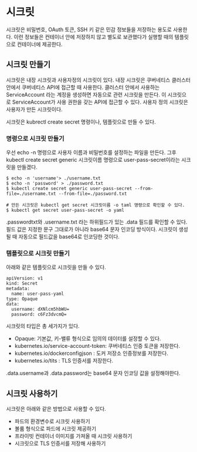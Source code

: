 # 시크릿
시크릿은 비밀번호, OAuth 토큰, SSH 키 같은 민감 정보들을 저장하는 용도로 사용한다. 이런 정보들은 컨테이너 안에 저장하지 않고 별도로 보관했다가 실행할 때의 템플릿으로 컨테이너에 제공한다.  

## 시크릿 만들기
시크릿은 내장 시크릿과 사용자정의 시크릿이 있다. 내장 시크릿은 쿠버네티스 클러스터 안에서 쿠버네티스 API에 접근할 때 사용한다. 클러스터 안에서 사용하는 ServiceAccount 라는 계정을 생성하면 자동으로 관련 시크릿을 만든다. 이 시크릿으로 ServiceAccount가 사용 권한을 갖는 API에 접근할 수 있다. 사용자 정의 시크릿은 사용자가 만든 시크릿이다.  

시크릿은 kubrectl create secret 명령이나, 템플릿으로 만들 수 있다.  

### 명령으로 시크릿 만들기
우선 echo -n 명령으로 사용자 이름과 비밀번호를 설정하는 파일을 만든다. 그후 kubectl create secret generic 시크릿이름 명령으로 user-pass-secret이라는 시크릿을 만들겠다. 

~~~
$ echo -n 'username'> ./username.txt
$ echo -n 'password' > ./password.txt
$ kubectl create secret generic user-pass-secret --from-file=./username.txt --from-file=./password.txt

# 만든 시크릿은 kubectl get secret 시크릿이름 -o taml 명령으로 확인할 수 있다.
$ kubectl get secret user-pass-secret -o yaml
~~~
.passwordtxt와 .username.txt 라는 하위필드가 있는 .data 필드를 확인할 수 있다. 필드 값은 지정한 문구 그대로가 아니라 base64 문자 인코딩 방식이다. 시크릿이 생성될 때 자동으로 필드값을 base64로 인코딩한 것이다.  

### 템플릿으로 시크릿 만들기
아래와 같은 템플릿으로 시크릿을 만들 수 있다.  
~~~
apiVersion: v1
kind: Secret
metadata:
  name: user-pass-yaml
type: Opaque
data:
  username: dXNlcm5hbWU=
  password: c6Fz3dvcmQ=
~~~

시크릿의 타입은 총 세가지가 있다.  
* Opaque: 기본값, 키-밸류 형식으로 임의의 데이터를 설정할 수 있다.  
* kubernetes.io/service-account-token: 쿠버네티스 인증 토큰을 저장한다.  
* kubernetes.io/dockerconfigjson : 도커 저장소 인증정보를 저장한다.
* kubernetes.io/tits : TLS 인증서를 저장한다.

.data.username과 .data.password는 base64 문자 인코딩 값을 설정해야한다.  

## 시크릿 사용하기
시크릿은 아래와 같은 방법으로 사용할 수 있다.  
* 파드의 환경변수로 시크릿 사용하기  
* 볼륨 형식으로 파드에 시크릿 제공하기  
* 프라이빗 컨테이너 이미지를 가져올 때 시크릿 사용하기  
* 시크릿으로 TLS 인증서를 저장해 사용하기  

